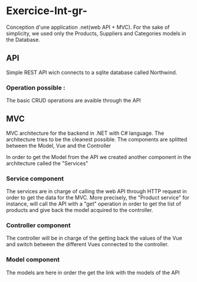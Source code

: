 # Exercice-Int-gr-
Conception d'une application .net(web API + MVC). For the sake of simplicity, we used only the Products, Suppliers and Categories models in the Database.



## API 
Simple REST API wich connects to a sqlite database called Northwind.

### Operation possible :
 
The basic CRUD operations are avaible through the API 


## MVC

MVC architecture for the backend in .NET with C# language. The architecture tries to be the cleanest possible. The components are splitted between the Model, Vue and the Controller

In order to get the Model from the API we created another component in the architecture called the "Services"

### Service component

The services are in charge of calling the web API through HTTP request in order to get the data for the MVC. More precisely, the "Product service" for instance, will call the API with a "get" operation in order to get the list of products and give back the model acquired to the controller.

### Controller component

The controller will be in charge of the getting back the values of the Vue and switch between the different Vues connected to the controller. 

### Model component

The models are here in order the get the link with the models of the API
